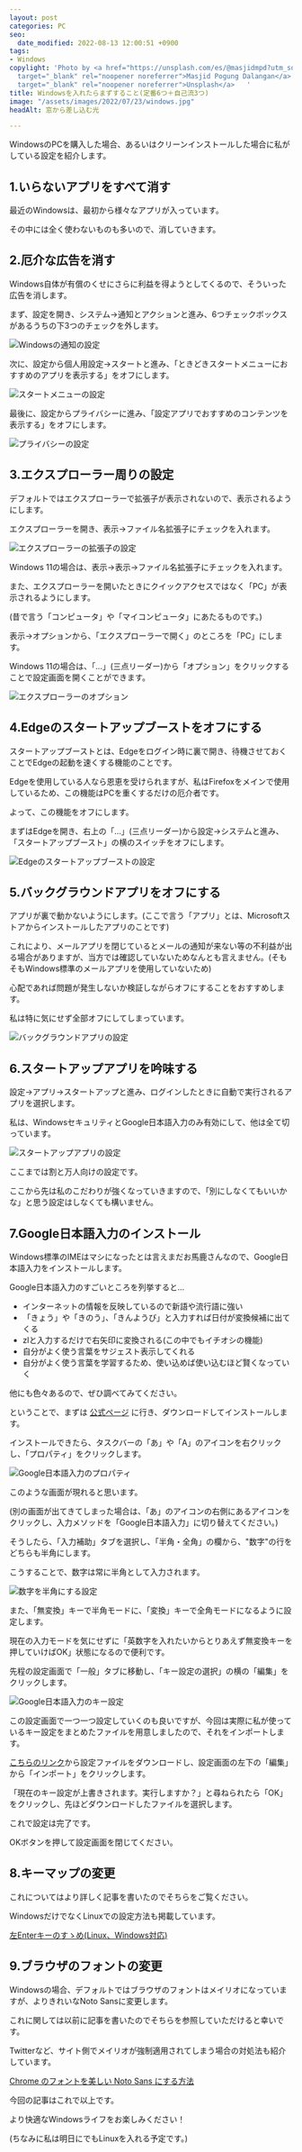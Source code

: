 ```yaml
---
layout: post
categories: PC
seo:
  date_modified: 2022-08-13 12:00:51 +0900
tags:
- Windows
copylight: 'Photo by <a href="https://unsplash.com/es/@masjidmpd?utm_source=unsplash&utm_medium=referral&utm_content=creditCopyText"
  target="_blank" rel="noopener noreferrer">Masjid Pogung Dalangan</a> on <a href="https://unsplash.com/?utm_source=unsplash&utm_medium=referral&utm_content=creditCopyText"
  target="_blank" rel="noopener noreferrer">Unsplash</a>   '
title: Windowsを入れたらまずすること(定番6つ＋自己流3つ)
image: "/assets/images/2022/07/23/windows.jpg"
headAlt: 窓から差し込む光

---
```

WindowsのPCを購入した場合、あるいはクリーンインストールした場合に私がしている設定を紹介します。

## 1.いらないアプリをすべて消す

最近のWindowsは、最初から様々なアプリが入っています。

その中には全く使わないものも多いので、消していきます。

## 2.厄介な広告を消す

Windows自体が有償のくせにさらに利益を得ようとしてくるので、そういった広告を消します。

まず、設定を開き、システム→通知とアクションと進み、6つチェックボックスがあるうちの下3つのチェックを外します。

![Windowsの通知の設定](/assets/images/2022/07/23/setting.png)

次に、設定から個人用設定→スタートと進み、「ときどきスタートメニューにおすすめのアプリを表示する」をオフにします。

![スタートメニューの設定](/assets/images/2022/07/23/startmenu_setting.png)

最後に、設定からプライバシーに進み、「設定アプリでおすすめのコンテンツを表示する」をオフにします。

![プライバシーの設定](/assets/images/2022/07/23/privacy_setting.jpg)

## 3.エクスプローラー周りの設定

デフォルトではエクスプローラーで拡張子が表示されないので、表示されるようにします。

エクスプローラーを開き、表示→ファイル名拡張子にチェックを入れます。

![エクスプローラーの拡張子の設定](/assets/images/2022/07/23/explorer.jpg)

Windows 11の場合は、表示→表示→ファイル名拡張子にチェックを入れます。

また、エクスプローラーを開いたときにクイックアクセスではなく「PC」が表示されるようにします。

(昔で言う「コンピュータ」や「マイコンピュータ」にあたるものです。)

表示→オプションから、「エクスプローラーで開く」のところを「PC」にします。

Windows 11の場合は、「…」(三点リーダー)から「オプション」をクリックすることで設定画面を開くことができます。

![エクスプローラーのオプション](/assets/images/2022/07/23/explorer_open.jpg)

## 4.Edgeのスタートアップブーストをオフにする

スタートアップブーストとは、Edgeをログイン時に裏で開き、待機させておくことでEdgeの起動を速くする機能のことです。

Edgeを使用している人なら恩恵を受けられますが、私はFirefoxをメインで使用しているため、この機能はPCを重くするだけの厄介者です。

よって、この機能をオフにします。

まずはEdgeを開き、右上の「…」(三点リーダー)から設定→システムと進み、「スタートアップブースト」の横のスイッチをオフにします。

![Edgeのスタートアップブーストの設定](/assets/images/2022/07/23/startupboost.jpg)

## 5.バックグラウンドアプリをオフにする

アプリが裏で動かないようにします。(ここで言う「アプリ」とは、Microsoftストアからインストールしたアプリのことです)

これにより、メールアプリを閉じているとメールの通知が来ない等の不利益が出る場合がありますが、当方では確認していないためなんとも言えません。(そもそもWindows標準のメールアプリを使用していないため)

心配であれば問題が発生しないか検証しながらオフにすることをおすすめします。

私は特に気にせず全部オフにしてしまっています。

![バックグラウンドアプリの設定](/assets/images/2022/07/23/background.jpg)

## 6.スタートアップアプリを吟味する

設定→アプリ→スタートアップと進み、ログインしたときに自動で実行されるアプリを選択します。

私は、WindowsセキュリティとGoogle日本語入力のみ有効にして、他は全て切っています。

![スタートアップアプリの設定](/assets/images/2022/07/23/startup.jpg)

ここまでは割と万人向けの設定です。

ここから先は私のこだわりが強くなっていきますので、「別にしなくてもいいかな」と思う設定はしなくても構いません。

## 7.Google日本語入力のインストール

Windows標準のIMEはマシになったとは言えまだお馬鹿さんなので、Google日本語入力をインストールします。

Google日本語入力のすごいところを列挙すると…

* インターネットの情報を反映しているので新語や流行語に強い
* 「きょう」や「きのう」、「きんようび」と入力すれば日付が変換候補に出てくる
* zlと入力するだけで右矢印に変換される(この中でもイチオシの機能)
* 自分がよく使う言葉をサジェスト表示してくれる
* 自分がよく使う言葉を学習するため、使い込めば使い込むほど賢くなっていく

他にも色々あるので、ぜひ調べてみてください。

ということで、まずは <a href="https://www.google.co.jp/ime/" target="_blank" rel="noopener noreferrer">公式ページ</a> に行き、ダウンロードしてインストールします。

インストールできたら、タスクバーの「あ」や「A」のアイコンを右クリックし、「プロパティ」をクリックします。

![Google日本語入力のプロパティ](/assets/images/2022/07/23/googleime.jpg)

このような画面が現れると思います。

(別の画面が出てきてしまった場合は、「あ」のアイコンの右側にあるアイコンをクリックし、入力メソッドを「Google日本語入力」に切り替えてください。)

そうしたら、「入力補助」タブを選択し、「半角・全角」の欄から、"数字"の行をどちらも半角にします。

こうすることで、数字は常に半角として入力されます。

![数字を半角にする設定](/assets/images/2022/07/23/number.jpg)

また、「無変換」キーで半角モードに、「変換」キーで全角モードになるように設定します。

現在の入力モードを気にせずに「英数字を入れたいからとりあえず無変換キーを押していけばOK」状態になるので便利です。

先程の設定画面で「一般」タブに移動し、「キー設定の選択」の横の「編集」をクリックします。

![Google日本語入力のキー設定](/assets/images/2022/07/23/keytable.jpg)

この設定画面で一つ一つ設定していくのも良いですが、今回は実際に私が使っているキー設定をまとめたファイルを用意しましたので、それをインポートします。

[こちらのリンク](https://drive.google.com/uc?export=download&id=1ZiSA4egVYyRjZjHNA1mQjzCmLNZoHq_u)から設定ファイルをダウンロードし、設定画面の左下の「編集」から「インポート」をクリックします。

「現在のキー設定が上書きされます。実行しますか？」と尋ねられたら「OK」をクリックし、先ほどダウンロードしたファイルを選択します。

これで設定は完了です。

OKボタンを押して設定画面を閉じてください。

## 8.キーマップの変更

これについてはより詳しく記事を書いたのでそちらをご覧ください。

WindowsだけでなくLinuxでの設定方法も掲載しています。

[左Enterキーのすゝめ(Linux、Windows対応)]({{site.baseurl}}/2022-08/left-enter)

## 9.ブラウザのフォントの変更

Windowsの場合、デフォルトではブラウザのフォントはメイリオになっていますが、よりきれいなNoto Sansに変更します。

これに関しては以前に記事を書いたのでそちらを参照していただけると幸いです。

Twitterなど、サイト側でメイリオが強制適用されてしまう場合の対処法も紹介しています。

[Chrome のフォントを美しい Noto Sans にする方法]({{site.baseurl}}/2022-05/font)

今回の記事はこれで以上です。

より快適なWindowsライフをお楽しみください！

(ちなみに私は明日にでもLinuxを入れる予定です。)
